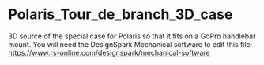 # Polaris_Tour_de_branch_3D_case
3D source of the special case for Polaris so that it fits on a GoPro handlebar mount.
You will need the DesignSpark Mechanical software to edit this file: https://www.rs-online.com/designspark/mechanical-software
